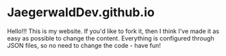 # JaegerwaldDev.github.io
Hello!!! This is my website. If you'd like to fork it, then I think I've made it as easy as possible to change the content. Everything is configured through JSON files, so no need to change the code - have fun!